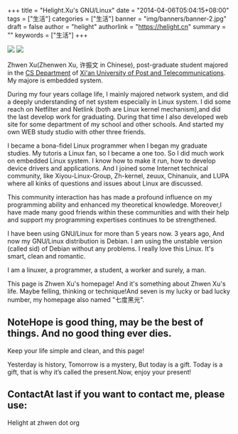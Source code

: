 +++
title = "Helight.Xu's GNU/Linux"
date = "2014-04-06T05:04:15+08:00"
tags = ["生活"]
categories = ["生活"]
banner = "img/banners/banner-2.jpg"
draft = false
author = "helight"
authorlink = "https://helight.cn"
summary = ""
keywords = ["生活"]
+++


![](http://www.debian.org/logos/openlogo-nd-50.png)
![](http://www.debian.org/Pics/debian.png)
		
Zhwen Xu(Zhenwen Xu, 许振文 in Chinese), post-graduate student majored in the [CS Department](http://cs.xupt.edu.cn) of [Xi'an  University of Post and Telecommunications](http://www.xupt.edu.cn). 
	My majore is embedded system.

During my four years collage life, I mainly majored network system, and did a deeply understanding of net system especially in Linux system. I did some reach on Netfilter and Netlink (both are Linux kernel mechanism),and did the last develop work for graduating. During that time I also developed web site for some department of my school and other schools. And started my own WEB study studio with other three friends.
	
I became a bona-fidel Linux programmer when I began my graduate studies. My tutoris a Linux fan, so I became a one too. So I did much work on embedded Linux system. I know how to make it run, how to develop device drivers and applications. And I joined some Internet technical community, like Xiyou-Linux-Group, Zh-kernel, zeuux, Chinanuix, and LUPA where all kinks of questions and issues about Linux are discussed. 
	
This community interaction has has made a profound influence on my programming ability and enhanced my theoretical knowledge. Moreover,I have made many good friends within these communities and with their help and support my programming expertises continues to be strengthened. 
	
I have been using GNU/Linux for more than 5 years now. 3 years ago, And now my GNU/Linux distribution is Debian. I am using the unstable version (called sid) of Debian without any problems. I really love this Linux. It's smart, clean and romantic.
	
I am a linuxer, a programmer, a student, a worker and surely, a man.
	
This page is Zhwen Xu's homepage! And it's something about Zhwen Xu's life. Maybe felling, thinking or technique!And seven is my lucky or bad lucky number, my homepage also named "七度黑光". 
	
## NoteHope is good thing, may be the best of things. And no good thing ever dies.
Keep your life simple and clean, and this page!

Yesterday is history, Tomorrow is a mystery, But today is a gift. Today is a gift, that is why it’s called the present.Now, enjoy your present!
 
## ContactAt last if you want to contact me, please use:
Helight at zhwen dot org 
	
